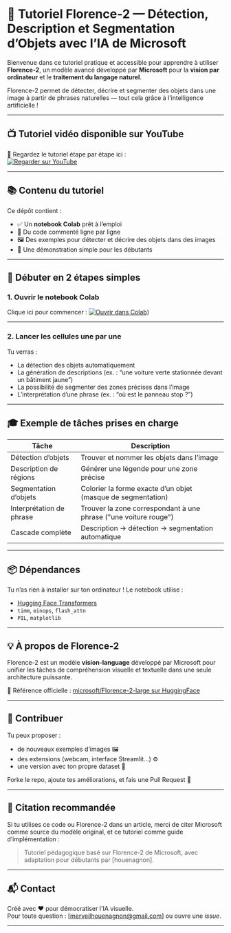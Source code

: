 # 🌸 Tutoriel Florence-2 — Détection, Description et Segmentation d’Objets avec l’IA de Microsoft

Bienvenue dans ce tutoriel pratique et accessible pour apprendre à utiliser **Florence-2**, un modèle avancé développé par **Microsoft** pour la **vision par ordinateur** et le **traitement du langage naturel**.

Florence-2 permet de détecter, décrire et segmenter des objets dans une image à partir de phrases naturelles — tout cela grâce à l’intelligence artificielle !

---
## 📺 Tutoriel vidéo disponible sur YouTube

🎥 Regardez le tutoriel étape par étape ici :  
[![Regarder sur YouTube](https://img.shields.io/badge/📺%20Tutoriel%20YouTube-Regarder%20la%20vidéo-red?style=for-the-badge)](https://www.youtube.com/watch?v=TON_LIEN)

---

## 📚 Contenu du tutoriel

Ce dépôt contient :

- ✅ Un **notebook Colab** prêt à l’emploi
- 🧠 Du code commenté ligne par ligne
- 🖼️ Des exemples pour détecter et décrire des objets dans des images
- 🧰 Une démonstration simple pour les débutants

---

## 🚀 Débuter en 2 étapes simples

### 1. Ouvrir le notebook Colab

Clique ici pour commencer :
[![Ouvrir dans Colab]([https://colab.research.google.com/assets/colab-badge.svg)](https://colab.research.google.com/drive/1M-nnSCeTyyxk4B5rP7-deQ9B3I8_Fr52?usp=sharing))

---

### 2. Lancer les cellules une par une

Tu verras :
- La détection des objets automatiquement
- La génération de descriptions (ex. : “une voiture verte stationnée devant un bâtiment jaune”)
- La possibilité de segmenter des zones précises dans l’image
- L’interprétation d’une phrase (ex. : “où est le panneau stop ?”)

---

## 🎓 Exemple de tâches prises en charge

| Tâche                         | Description                                                             |
|------------------------------|-------------------------------------------------------------------------|
| Détection d’objets           | Trouver et nommer les objets dans l’image                               |
| Description de régions       | Générer une légende pour une zone précise                               |
| Segmentation d’objets        | Colorier la forme exacte d’un objet (masque de segmentation)            |
| Interprétation de phrase     | Trouver la zone correspondant à une phrase ("une voiture rouge")        |
| Cascade complète             | Description → détection → segmentation automatique                      |

---

## 📦 Dépendances

Tu n’as rien à installer sur ton ordinateur ! Le notebook utilise :

- [Hugging Face Transformers](https://huggingface.co/docs/transformers/)
- `timm`, `einops`, `flash_attn`
- `PIL`, `matplotlib`

---

## 💡 À propos de Florence-2

Florence-2 est un modèle **vision-language** développé par Microsoft pour unifier les tâches de compréhension visuelle et textuelle dans une seule architecture puissante.

🔗 Référence officielle : [microsoft/Florence-2-large sur HuggingFace](https://huggingface.co/microsoft/Florence-2-large)

---

## 🤝 Contribuer

Tu peux proposer :
- de nouveaux exemples d’images 🖼️
- des extensions (webcam, interface Streamlit…) ⚙️
- une version avec ton propre dataset 💾

Forke le repo, ajoute tes améliorations, et fais une Pull Request 🙌

---

## 📜 Citation recommandée

Si tu utilises ce code ou Florence-2 dans un article, merci de citer Microsoft comme source du modèle original, et ce tutoriel comme guide d’implémentation :

> Tutoriel pédagogique basé sur Florence-2 de Microsoft, avec adaptation pour débutants par [houenagnon].

---

## 📬 Contact

Créé avec ❤️ pour démocratiser l'IA visuelle.  
Pour toute question : [merveilhouenagnon@gmail.com] ou ouvre une *issue*.

---
